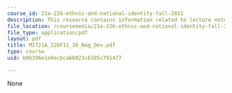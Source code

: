 ```yaml
---
course_id: 21a-226-ethnic-and-national-identity-fall-2011
description: This resource contains information related to lecture notes.
file_location: /coursemedia/21a-226-ethnic-and-national-identity-fall-2011/b0b396e1e8ecbcabb023c6385c791477_MIT21A_226F11_16_Nag_Dev.pdf
file_type: application/pdf
layout: pdf
title: MIT21A_226F11_16_Nag_Dev.pdf
type: course
uid: b0b396e1e8ecbcabb023c6385c791477

---
```

None